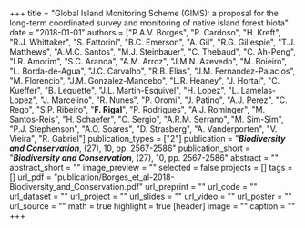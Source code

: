 +++
title = "Global Island Monitoring Scheme (GIMS): a proposal for the long-term coordinated survey and monitoring of native island forest biota"
date = "2018-01-01"
authors = ["P.A.V. Borges", "P. Cardoso", "H. Kreft", "R.J. Whittaker", "S. Fattorini", "B.C. Emerson", "A. Gil", "R.G. Gillespie", "T.J. Matthews", "A.M.C. Santos", "M.J. Steinbauer", "C. Thebaud", "C. Ah-Peng", "I.R. Amorim", "S.C. Aranda", "A.M. Arroz", "J.M.N. Azevedo", "M. Boieiro", "L. Borda-de-Agua", "J.C. Carvalho", "R.B. Elias", "J.M. Fernandez-Palacios", "M. Florencio", "J.M. Gonzalez-Mancebo", "L.R. Heaney", "J. Hortal", "C. Kueffer", "B. Lequette", "J.L. Martin-Esquivel", "H. Lopez", "L. Lamelas-Lopez", "J. Marcelino", "R. Nunes", "P. Oromi", "J. Patino", "A.J. Perez", "C. Rego", "S.P. Ribeiro", "**F. Rigal**", "P. Rodrigues", "A.J. Rominger", "M. Santos-Reis", "H. Schaefer", "C. Sergio", "A.R.M. Serrano", "M. Sim-Sim", "P.J. Stephenson", "A.O. Soares", "D. Strasberg", "A. Vanderporten", "V. Vieira", "R. Gabriel"]
publication_types = ["2"]
publication = "**_Biodiversity and Conservation_**, (27), 10, pp. 2567-2586"
publication_short = "**_Biodiversity and Conservation_**, (27), 10, pp. 2567-2586"
abstract = ""
abstract_short = ""
image_preview = ""
selected = false
projects = []
tags = []
url_pdf = "publication/Borges_et_al-2018-Biodiversity_and_Conservation.pdf"
url_preprint = ""
url_code = ""
url_dataset = ""
url_project = ""
url_slides = ""
url_video = ""
url_poster = ""
url_source = ""
math = true
highlight = true
[header]
image = ""
caption = ""
+++
